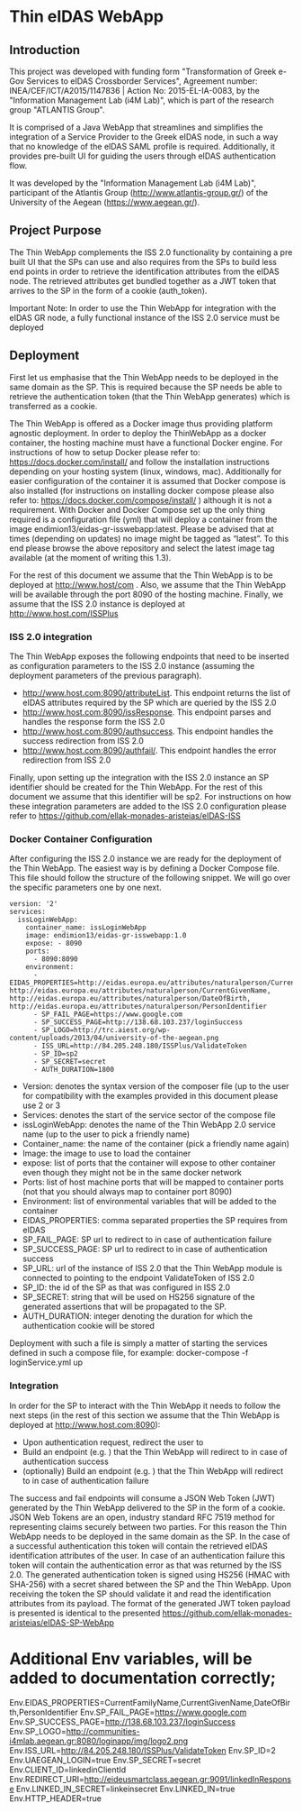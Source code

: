 # Thin eIDAS WebApp 

## Introduction

This project was developed with funding form "Transformation of Greek e-Gov Services to eIDAS Crossborder Services", Agreement number: INEA/CEF/ICT/A2015/1147836 | Action No: 2015-EL-IA-0083, by the "Information Management Lab (i4M Lab)", which is part of the research group  "ATLANTIS Group".

It is comprised of a Java WebApp that streamlines and simplifies the integration of a Service Provider to the Greek eIDAS node, in such a way that no
knowledge of the eIDAS SAML  profile is required. Additionally, it provides pre-built UI for guiding the users through eIDAS authentication flow. 

It was developed by the "Information Management Lab (i4M Lab)", participant of the Atlantis Group (http://www.atlantis-group.gr/) of the University of the Aegean (https://www.aegean.gr/).

## Project Purpose

The Thin WebApp complements the ISS 2.0 functionality by containing a pre built UI that the SPs can use and also requires from the SPs to build less end points in order to retrieve the identification attributes from the eIDAS node. The retrieved attributes get bundled together as a JWT token that arrives to the SP in the form of a cookie (auth_token).

Important Note: In order to use the Thin WebApp for integration with the eIDAS GR node, a fully functional instance of the ISS 2.0 service must be deployed

## Deployment
First let us emphasise that the Thin WebApp needs to be deployed in the same domain as the SP. This is required because the SP needs be able to retrieve the authentication token (that the Thin WebApp generates) which is transferred as a cookie.

The Thin WebApp is offered as a Docker image thus providing platform agnostic deployment. In order to deploy the ThinWebApp as a docker container, the hosting machine must have a functional Docker engine. For instructions of how to setup Docker please refer to: https://docs.docker.com/install/ and follow the installation instructions depending on your hosting system (linux, windows, mac). Additionally for easier configuration of the container it is assumed that Docker compose is also installed (for instructions on installing docker compose please also refer to: https://docs.docker.com/compose/install/ ) although it is not a requirement. With Docker and Docker Compose set up the only thing required is a configuration file (yml) that will deploy a container from the image endimion13/eidas-gr-isswebapp:latest. Please be advised that at times (depending on updates) no image might be tagged as “latest”. To this end please browse the above repository and select the latest image tag available (at the moment of writing this 1.3).

For the rest of this document we assume that the Thin WebApp is to be deployed at http://www.host/com . Also, we assume that the Thin WebApp will be available through the port 8090 of the hosting machine. Finally, we assume that the ISS 2.0 instance is deployed at http://www.host.com/ISSPlus

### ISS 2.0 integration

The Thin WebApp exposes the following endpoints that need to be inserted as configuration parameters to the ISS 2.0 instance (assuming the deployment parameters of the previous paragraph).
- http://www.host.com:8090/attributeList. This endpoint returns the list of eIDAS attributes required by the SP which are queried by the ISS 2.0
- http://www.host.com:8090/issResponse. This endpoint parses and handles the response form the ISS 2.0
- http://www.host.com:8090/authsuccess. This endpoint handles the success redirection from ISS 2.0
- http://www.host.com:8090/authfail/. This endpoint handles the error redirection from ISS 2.0

Finally, upon setting up the integration with the ISS 2.0 instance an SP identifier should be created for the Thin WebApp.
For the rest of this document we assume that this identifier will be sp2. 
For instructions on how these integration parameters are added to the ISS 2.0 configuration please refer to  https://github.com/ellak-monades-aristeias/eIDAS-ISS

### Docker Container Configuration

After configuring the ISS 2.0 instance we are ready for the deployment of the Thin WebApp. The easiest way is by defining a Docker Compose file. This file should follow the structure of the following snippet. We will go over the specific parameters one by one next.
```
version: '2'
services: 
  issLoginWebApp: 
    container_name: issLoginWebApp 
    image: endimion13/eidas-gr-isswebapp:1.0 
    expose: - 8090 
    ports: 
      - 8090:8090 
    environment: 
      -EIDAS_PROPERTIES=http://eidas.europa.eu/attributes/naturalperson/CurrentFamilyName, http://eidas.europa.eu/attributes/naturalperson/CurrentGivenName, http://eidas.europa.eu/attributes/naturalperson/DateOfBirth, http://eidas.europa.eu/attributes/naturalperson/PersonIdentifier 
      - SP_FAIL_PAGE=https://www.google.com
      - SP_SUCCESS_PAGE=http://138.68.103.237/loginSuccess
      - SP_LOGO=http://trc.aiest.org/wp-content/uploads/2013/04/university-of-the-aegean.png
      - ISS_URL=http://84.205.248.180/ISSPlus/ValidateToken
      - SP_ID=sp2
      - SP_SECRET=secret
      - AUTH_DURATION=1800
```

- Version: denotes the syntax version of the composer file (up to the user for compatibility with the examples provided in this document please use 2 or 3
- Services: denotes the start of the service sector of the compose file
- issLoginWebApp: denotes the name of the Thin WebApp 2.0 service name (up to the user to pick a friendly name)
- Container_name: the name of the container (pick a friendly name again)
- Image: the image to use to load the container
- expose: list of ports that the container will expose to other container even though they might not be in the same docker network
- Ports: list of host machine ports that will be mapped to container ports (not that you should always map to container port 8090)
- Environment: list of environmental variables that will be added to the container
- EIDAS_PROPERTIES: comma separated properties the SP requires from eIDAS
- SP_FAIL_PAGE: SP url to redirect to in case of authentication failure
- SP_SUCCESS_PAGE: SP url to redirect to in case of authentication success
- SP_URL: url of the instance of ISS 2.0 that the Thin WebApp module is connected to pointing to the endpoint ValidateToken of ISS 2.0
- SP_ID: the id of the SP as that was configured in ISS 2.0
- SP_SECRET: string that will be used on HS256 signature of the generated assertions that will be propagated to the SP.
- AUTH_DURATION: integer denoting the duration for which the authentication cookie will be stored

Deployment with such a file is simply a matter of starting the services defined in such a compose file, for example: docker-compose -f loginService.yml up

### Integration
In order for the SP to interact with the Thin WebApp it needs to follow the next steps (in the rest of this section we assume that the Thin WebApp is deployed at http://www.host.com:8090):
- Upon authentication request, redirect the user to
- Build an endpoint (e.g. ) that the Thin WebApp will redirect to in case of authentication success
- (optionally) Build an endpoint (e.g. ) that the Thin WebApp will redirect to in case of authentication failure

The success and fail endpoints will consume a JSON Web Token (JWT) generated by the Thin WebApp delivered to the SP in the form of a cookie. JSON Web Tokens are an open, industry standard RFC 7519 method for representing claims securely between two parties. For this reason the Thin WebApp needs to be deployed in the same domain as the SP. In the case of a successful authentication this token will contain the retrieved eIDAS identification attributes of the user. In case of an authentication failure this token will contain the authentication error as that was returned by the ISS 2.0.
The generated authentication token is signed using HS256 (HMAC with SHA-256) with a secret shared between the SP and the Thin WebApp. Upon receiving the token the SP should validate it and read the identification attributes from its payload. The format of the generated JWT token payload is presented is identical to the presented https://github.com/ellak-monades-aristeias/eIDAS-SP-WebApp



# Additional Env variables, will be added to documentation correctly;
Env.EIDAS_PROPERTIES=CurrentFamilyName,CurrentGivenName,DateOfBirth,PersonIdentifier
Env.SP_FAIL_PAGE=https://www.google.com
Env.SP_SUCCESS_PAGE=http://138.68.103.237/loginSuccess
Env.SP_LOGO=http://communities-i4mlab.aegean.gr:8080/loginapp/img/logo2.png
Env.ISS_URL=http://84.205.248.180/ISSPlus/ValidateToken
Env.SP_ID=2
Env.UAEGEAN_LOGIN=true
Env.SP_SECRET=secret
Env.CLIENT_ID=linkedinClientId
Env.REDIRECT_URI=http://eideusmartclass.aegean.gr:9091/linkedInResponse
Env.LINKED_IN_SECRET=linkeinsecret
Env.LINKED_IN=true
Env.HTTP_HEADER=true